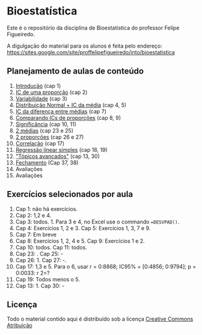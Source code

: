# Bioestatística

Este é o repositório da disciplina de Bioestatística do professor Felipe Figueiredo.

A digulgação do material para os alunos é feita pelo endereço: https://sites.google.com/site/proffelipefigueiredo/into/bioestatistica

## Planejamento de aulas de conteúdo

1. [Introdução][] (cap 1)
2. [IC de uma proporção][] (cap 2)
3. [Variabilidade][] (cap 3)
4. [Distribuição Normal + IC da média][] (cap 4, 5)
5. [IC da diferença entre médias][] (cap 7)
6. [Comparando ICs de proporções][] (cap 8, 9)
7. [Significância][] (cap 10, 11)
8. [2 médias][] (cap 23 e 25)
9. [2 proporções][] (cap 26 e 27)
10. [Correlação][] (cap 17)
11. [Regressão linear simples][] (cap 18, 19)
12. ["Tópicos avançados"][] (cap 13, 30)
13. [Fechamento][] (Cap 37, 38)
14. Avaliações
15. Avaliações

[Introdução]: https://github.com/philsf/Bioestatistica/raw/v2017.1-INTO/Aulas/BE-Intro_4em1.pdf
[IC de uma proporção]: https://github.com/philsf/Bioestatistica/raw/v2017.1-INTO/Aulas/BE-IC-prop-cap2_4em1.pdf
[Variabilidade]: https://github.com/philsf/Bioestatistica/raw/v2017.1-INTO/Aulas/BE-Variabilidade-cap3_4em1.pdf
[Distribuição Normal + IC da média]: https://github.com/philsf/Bioestatistica/raw/v2017.1-INTO/Aulas/BE-Normal-IC-cap4-5_4em1.pdf
[IC da diferença entre médias]: https://github.com/philsf/Bioestatistica/raw/v2017.1-INTO/Aulas/BE-diferenca-IC-media-cap7_4em1.pdf
[Comparando ICs de proporções]: https://github.com/philsf/Bioestatistica/raw/v2017.1-INTO/Aulas/BE-OR-RR-cap8-9_4em1.pdf
[Significância]: https://github.com/philsf/Bioestatistica/raw/v2017.1-INTO/Aulas/BE-Significancia_cap10-11_4em1.pdf
[2 médias]: https://github.com/philsf/Bioestatistica/raw/v2017.1-INTO/Aulas/BE-testes-2medias-cap23-25_4em1.pdf
[2 proporções]: https://github.com/philsf/Bioestatistica/raw/v2017.1-INTO/Aulas/BE-testes-2prop-cap26-27_4em1.pdf
[Correlação]: https://github.com/philsf/Bioestatistica/raw/v2017.1-INTO/Aulas/BE-Correlacao-cap17_4em1.pdf
[Regressão linear simples]: https://github.com/philsf/Bioestatistica/raw/v2017.1-INTO/Aulas/BE-Regressao-cap18-19_4em1.pdf
["Tópicos avançados"]: https://github.com/philsf/Bioestatistica/raw/v2017.1-INTO/Aulas/BE-Topicos-Avancados_4em1.pdf
[Fechamento]: https://github.com/philsf/Bioestatistica/raw/v2017.1-INTO/Aulas/BE-Nao_Param_4em1.pdf


## Exercícios selecionados por aula

1. Cap 1: não há exercícios.
2. Cap 2: 1,2 e 4.
3. Cap 3: todos. 1. Para 3 e 4, no Excel use o commando `=DESVPAD()`.
4. Cap 4: Exercícios 1, 2 e 3. Cap 5: Exercícios 1, 3, 7 e 9.
5. Cap 7: Em breve
6. Cap 8: Exercícios 1, 2, 4 e 5. Cap 9: Exercícios 1 e 2.
7. Cap 10: todos. Cap 11: todos.
8. Cap 23: . Cap 25: -
9. Cap 26: 1. Cap 27: -.
10. Cap 17: 1,3 e 5. Para o 6, usar r = 0:8868; IC95% = [0:4856; 0:9794]; p = 0:0033: r 2=?
11. Cap 19: Todos menos o 5.
12. Cap 13: 1. Cap 30: -

## Licença
Todo o material contido aqui é distribuído sob a licença [Creative Commons Atribuição](http://creativecommons.org/licenses/by/4.0/deed.pt_BR)
